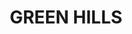 ---
lastmod: '2025-04-06T06:05:20+00:00'
latitude: -35.510039
layout: suburb
longitude: 148.034012
postcode: '2730'
state: NSW
title: GREEN HILLS
url: /nsw/green-hills/
---